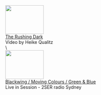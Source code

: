 <div class="yt-entry">
  <div class="yt-img">
    <a href="https://www.youtube.com/watch?v=DxTKUIL_tpI">
      <img src="http://i.ytimg.com/vi/DxTKUIL_tpI/default.jpg" width="120" height="90" />
    </a>
  </div>
  <div class="yt-txt">
    <a href="https://www.youtube.com/watch?v=DxTKUIL_tpI">The Rushing Dark</a><br />
    Video by Heike Qualitz
  </div>
</div>
\

<div class="yt-entry">
  <div class="yt-img">
    <a href="https://www.youtube.com/watch?v=XUfGjLWvW9g">
      <img src="http://i.ytimg.com/vi/XUfGjLWvW9g/default.jpg" width="120" height="90" />
    </a>
  </div>
  <div class="yt-txt">
    <a href="https://www.youtube.com/watch?v=XUfGjLWvW9g">Blackwing / Moving Colours / Green & Blue</a><br />
    Live in Session - 2SER radio Sydney
  </div>
</div>

<!--
<div class="yt-entry">
  <div class="yt-img">
    <a href="?v=2DJJfnrM7hw">
      <img src="http://i.ytimg.com/vi/2DJJfnrM7hw/default.jpg" width="120" height="90" />
    </a>
  </div>
  <div class="yt-txt">
    <a href="?v=2DJJfnrM7hw">Can't Sleep for Dreaming</a> <br />
    SBS TV 'Rockwiz'
  </div>
</div>

<div class="yt-entry">
  <div class="yt-img">
    <a href="?v=1EPzVPGBlBc">
      <img src="http://i.ytimg.com/vi/1EPzVPGBlBc/default.jpg" width="120" height="90" />
    </a>
  </div>
  <div class="yt-txt">
    <a href="?v=1EPzVPGBlBc">As You Find It</a> <br />
    The Melbourne Folk Club
  </div>
</div>

<div class="yt-entry">
  <div class="yt-img">
    <a href="?v=xbO8nk_jeSY">
      <img src="http://i.ytimg.com/vi/xbO8nk_jeSY/default.jpg" width="120" height="90" />
    </a>
  </div>
  <div class="yt-txt">
    <a href="?v=xbO8nk_jeSY">Open Sky</a> <br />
    The Basement, Sydney
  </div>
</div>

<div class="clear"></div>
-->